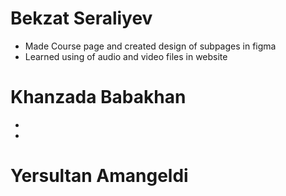 # Bekzat Seraliyev
* Made Course page and created design of subpages in figma
* Learned using of audio and video files in website
# Khanzada Babakhan
* 
*
# Yersultan Amangeldi
